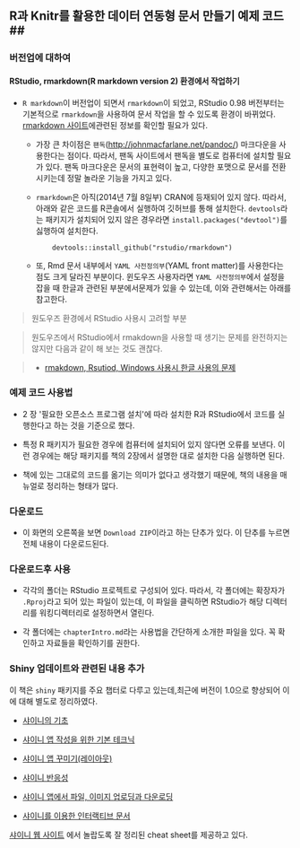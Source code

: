 ## R과 Knitr를 활용한 데이터 연동형 문서 만들기 예제 코드##

### 버전업에 대하여 

#### RStudio, rmarkdown(R markdown version 2) 환경에서 작업하기 

- `R markdown`이 버전업이 되면서 `rmarkdown`이 되었고, RStudio 0.98 버전부터는 기본적으로 `rmarkdown`을 사용하여 문서 작업을 할 수 있도록 환경이 바뀌었다. [rmarkdown 사이트](http://rmarkdown.rstudio.co)에관련된 정보를 확인할 필요가 있다. 

    - 가장 큰 차이점은 `팬독`(http://johnmacfarlane.net/pandoc/) 마크다운을 사용한다는 점이다. 따라서, 팬독  사이트에서 팬독을 별도로 컴퓨터에 설치할 필요가 있다. 팬독 마크다운은 문서의 표현력이 높고, 다양한 포맷으로 문서를 전환시키는데 정말 놀라운 기능을 가지고 있다. 


    - `rmarkdown`은 아직(2014년 7월 8일부) CRAN에 등재되어 있지 않다. 따라서, 아래와 같은 코드를 R콘솔에서 실행하여 깃허브를 통해 설치한다. `devtools`라는 패키지가 설치되어 있지 않은 경우라면 `install.packages("devtool")`를 싫행하여 설치한다.

        ~~~~
            devtools::install_github("rstudio/rmarkdown")
        ~~~~

    - 또, Rmd 문서 내부에서 `YAML 사전정의부`(YAML front matter)를 사용한다는 점도 크게 달라진 부분이다. 윈도우즈 사용자라면 `YAML 사전정의부`에서 설정을 잡을 때 한글과 관련된 부분에서문제가 있을 수 있는데, 이와 관련해서는 아래를 참고한다. 


> 원도우즈 환경에서 RStudio 사용시 고려할 부분

> 원도우즈에서 RStudio에서 rmakdown을 사용할 때 생기는 문제를 완전하지는 않지만 다음과 같이 해 보는 것도 괜찮다.

> - [rmakdown, Rsutiod, Windows 사용시 한글 사용의 문제](http://ksbapp.com/WindowsKorean.html)

### 예제 코드 사용법

- 2 장 '필요한 오픈소스 프로그램 설치'에 따라 설치한 R과 RStudio에서 코드를 실행한다고 하는 것을 기준으로 했다.
 
- 특정 R 패키지가 필요한 경우에 컴퓨터에 설치되어 있지 않다면 오류를 보낸다. 이런 경우에는 해당 패키지를 책의 2장에서 설명한 대로 설치한 다음 실행하면 된다.  

- 책에 있는 그대로의 코드를 옮기는 의미가 없다고 생각했기 때문에, 책의 내용을 매뉴얼로 정리하는 형태가 많다. 


### 다운로드 ###

- 이 화면의 오른쪽을 보면 `Download ZIP`이라고 하는 단추가 있다. 이 단추를 누르면 전체 내용이 다운로드된다. 

### 다운로드후 사용 ###

- 각각의 폴더는 RStudio 프로젝트로 구성되어 있다. 따라서, 각 폴더에는 확장자가 `.Rproj`라고 되어 있는 파일이 있는데, 이 파일을 클릭하면 RStudio가 해당 디렉터리를 워킹디렉터리로 설정하면서 열린다. 

- 각 폴더에는 `chapterIntro.md`라는 사용법을 간단하게 소개한 파일을 있다. 꼭 확인하고 자료들을 확인하기를 권한다. 


### Shiny 업데이트와 관련된 내용 추가

이 책은 `shiny` 패키지를 주요 챕터로 다루고 있는데,최근에 버전이 1.0으로 향상되어 이에 대해 별도로 정리하였다. 

- [샤이니의 기초](http://ksbapp.com/ShinyBasic.html)

- [샤이니 앱 작성을 위한 기본 테크닉](http://ksbapp.com/BasicTechniques.html)

- [샤이니 앱 꾸미기(레이아웃)](http://ksbapp.com/shinyLayout.html)

- [샤이니 반응성](http://ksbapp.com/shinyReactivity.html)

- [샤이니 앱에서 파일, 이미지 업로딩과 다운로딩](http://ksbapp.com/FileNImage.html)

- [샤이니를 이용한 인터랙티브 문서](http://ksbapp.com/shinyInRmd.html)

[샤이니 웹 사이트](http://shiny.rstudio.com/articles/cheatsheet.html) 에서  놀랍도록 잘 정리된 cheat sheet를 제공하고 있다.

